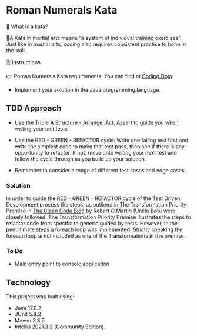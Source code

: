 # Roman Numerals Kata 

🤔 What is a kata?

🥋A Kata in martial arts means “a system of individual training exercises”. Just like in martial arts, coding also requires consistent practise to hone in the skill.

🗒️ Instructions

👉 Roman Numerals Kata requirements. You can find at [Coding Dojo](https://codingdojo.org/kata/RomanNumerals/).
* Implement your solution in the Java programming language.

## TDD Approach

* Use the Triple A Structure - Arrange, Act, Assert to guide you when writing your unit tests

* Use the RED - GREEN - REFACTOR cycle: Write one failing test first and write the simplest code to make that test pass, then see if there is any opportunity to refactor. If not, move onto writing your next test and follow the cycle through as you build up your solution.

* Remember to consider a range of different test cases and edge cases.

### Solution

In order to guide the RED - GREEN - REFACTOR cycle of the Test Driven Development process the steps, as outlined in The Transformation Priority Premise in [The Clean Code Blog](https://blog.cleancoder.com/uncle-bob/2013/05/27/TheTransformationPriorityPremise.html) by Robert C.Martin (Uncle Bob)
were closely followed. The Transformation Priority Premise illustrates the steps to refactor code from specific to generic guided by tests.
However, in the penultimate steps a foreach loop was implemented. Strictly speaking the foreach loop is not included as one of the Transformations in the premise.


### To Do

- Main entry point to console application

## Technology

This project was built using:

* Java 17.0.2
* JUnit 5.8.2
* Maven 3.8.5
* IntelliJ 2021.3.2 (Community Edition).